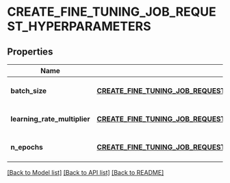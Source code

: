 # CREATE_FINE_TUNING_JOB_REQUEST_HYPERPARAMETERS

## Properties
Name | Type | Description | Notes
------------ | ------------- | ------------- | -------------
**batch_size** | [**CREATE_FINE_TUNING_JOB_REQUEST_HYPERPARAMETERS_BATCH_SIZE**](CreateFineTuningJobRequest_hyperparameters_batch_size.md) |  | [optional] [default to null]
**learning_rate_multiplier** | [**CREATE_FINE_TUNING_JOB_REQUEST_HYPERPARAMETERS_LEARNING_RATE_MULTIPLIER**](CreateFineTuningJobRequest_hyperparameters_learning_rate_multiplier.md) |  | [optional] [default to null]
**n_epochs** | [**CREATE_FINE_TUNING_JOB_REQUEST_HYPERPARAMETERS_N_EPOCHS**](CreateFineTuningJobRequest_hyperparameters_n_epochs.md) |  | [optional] [default to null]

[[Back to Model list]](../README.md#documentation-for-models) [[Back to API list]](../README.md#documentation-for-api-endpoints) [[Back to README]](../README.md)


